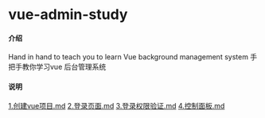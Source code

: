 # vue-admin-study

#### 介绍
Hand in hand to teach you to learn Vue background management system
手把手教你学习vue 后台管理系统

#### 说明
[1.创建vue项目.md](./document/1.创建vue项目.md)
[2.登录页面.md](./document/2.登录页面.md)
[3.登录权限验证.md](./document/3.登录权限验证.md)
[4.控制面板.md](./document/4.控制面板.md)



